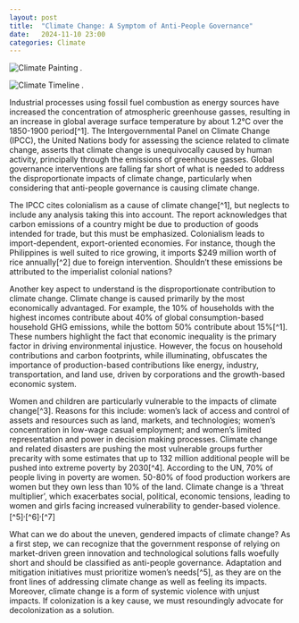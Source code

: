 ```yaml
---
layout: post
title:  "Climate Change: A Symptom of Anti-People Governance"
date:   2024-11-10 23:00 
categories: Climate 
---
```

![Climate Painting](/assets/images/)
*.*

![Climate Timeline](/assets/images/)
*.*

Industrial processes using fossil fuel combustion as energy sources have increased the concentration of atmospheric greenhouse gasses, resulting in an increase in global average surface temperature by about 1.2°C over the 1850-1900 period[^1]. The Intergovernmental Panel on Climate Change (IPCC), the United Nations body for assessing the science related to climate change, asserts that climate change is unequivocally caused by human activity, principally through the emissions of greenhouse gasses. Global governance interventions are falling far short of what is needed to address the disproportionate impacts of climate change, particularly when considering that anti-people governance is causing climate change. 

The IPCC cites colonialism as a cause of climate change[^1], but neglects to include any analysis taking this into account. The report acknowledges that carbon emissions of a country might be due to production of goods intended for trade, but this must be emphasized. Colonialism leads to import-dependent, export-oriented economies. For instance, though the Philippines is well suited to rice growing, it imports $249 million worth of rice annually[^2] due to foreign intervention. Shouldn’t these emissions be attributed to the imperialist colonial nations?

Another key aspect to understand is the disproportionate contribution to climate change. Climate change is caused primarily by the most economically advantaged. For example, the 10% of households with the highest incomes contribute about 40% of global consumption-based household GHG emissions, while the bottom 50% contribute about 15%[^1]. These numbers highlight the fact that economic inequality is the primary factor in driving environmental injustice. However, the focus on household contributions and carbon footprints, while illuminating, obfuscates the importance of production-based contributions like energy, industry, transportation, and land use, driven by corporations and the growth-based economic system. 

Women and children are particularly vulnerable to the impacts of climate change[^3]. Reasons for this include: women’s lack of access and control of assets and resources such as land, markets, and technologies; women’s  concentration in low-wage casual employment; and women’s limited representation and power in decision making processes. Climate change and related disasters are pushing the most vulnerable groups further precarity with some estimates that up to 132 million additional people will be pushed into extreme poverty by 2030[^4]. According to the UN, 70% of people living in poverty are women. 50-80% of food production workers are women but they own less than 10% of the land. Climate change is a ‘threat multiplier’, which exacerbates social, political, economic tensions, leading to women and girls facing increased vulnerability to gender-based violence.[^5]$^,$[^6]$^,$[^7] 

What can we do about the uneven, gendered impacts of climate change? As a first step, we can recognize that the government response of relying on market-driven green innovation and technological solutions falls woefully short and should be classified as anti-people governance. Adaptation and mitigation initiatives must prioritize women’s needs[^5], as they are on the front lines of addressing climate change as well as feeling its impacts. Moreover, climate change is a form of systemic violence with unjust impacts. If colonization is a key cause, we must resoundingly advocate for decolonization as a solution. 




